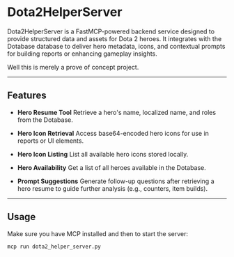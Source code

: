 # Dota2HelperServer

Dota2HelperServer is a FastMCP-powered backend service designed to provide structured data and assets for Dota 2 heroes. It integrates with the Dotabase database to deliver hero metadata, icons, and contextual prompts for building reports or enhancing gameplay insights.

Well this is merely a prove of concept project.

---

## Features

- **Hero Resume Tool**
  Retrieve a hero's name, localized name, and roles from the Dotabase.

- **Hero Icon Retrieval**
  Access base64-encoded hero icons for use in reports or UI elements.

- **Hero Icon Listing**
  List all available hero icons stored locally.

- **Hero Availability**
  Get a list of all heroes available in the Dotabase.

- **Prompt Suggestions**
  Generate follow-up questions after retrieving a hero resume to guide further analysis (e.g., counters, item builds).

---

## Usage

Make sure you have MCP installed and then to start the server:

```bash
mcp run dota2_helper_server.py
